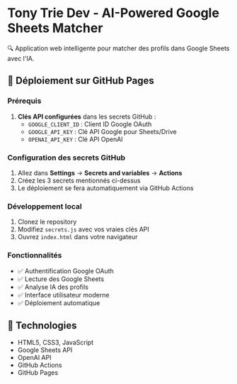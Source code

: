 # Tony Trie Dev - AI-Powered Google Sheets Matcher

🔍 Application web intelligente pour matcher des profils dans Google Sheets avec l'IA.

## 🚀 Déploiement sur GitHub Pages

### Prérequis
1. **Clés API configurées** dans les secrets GitHub :
   - `GOOGLE_CLIENT_ID` : Client ID Google OAuth
   - `GOOGLE_API_KEY` : Clé API Google pour Sheets/Drive
   - `OPENAI_API_KEY` : Clé API OpenAI

### Configuration des secrets GitHub
1. Allez dans **Settings** → **Secrets and variables** → **Actions**
2. Créez les 3 secrets mentionnés ci-dessus
3. Le déploiement se fera automatiquement via GitHub Actions

### Développement local
1. Clonez le repository
2. Modifiez `secrets.js` avec vos vraies clés API
3. Ouvrez `index.html` dans votre navigateur

### Fonctionnalités
- ✅ Authentification Google OAuth
- ✅ Lecture des Google Sheets
- ✅ Analyse IA des profils
- ✅ Interface utilisateur moderne
- ✅ Déploiement automatique

## 🔧 Technologies
- HTML5, CSS3, JavaScript
- Google Sheets API
- OpenAI API
- GitHub Actions
- GitHub Pages